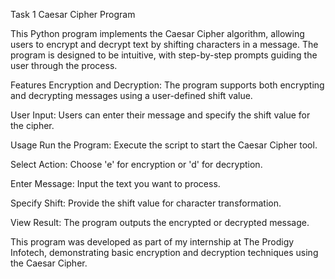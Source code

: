 Task 1
Caesar Cipher Program

This Python program implements the Caesar Cipher algorithm, allowing users to encrypt and decrypt text by shifting characters in a message. The program is designed to be intuitive, with step-by-step prompts guiding the user through the process.

Features
Encryption and Decryption: The program supports both encrypting and decrypting messages using a user-defined shift value.

User Input: Users can enter their message and specify the shift value for the cipher.

Usage
Run the Program: Execute the script to start the Caesar Cipher tool.

Select Action: Choose 'e' for encryption or 'd' for decryption.

Enter Message: Input the text you want to process.

Specify Shift: Provide the shift value for character transformation.

View Result: The program outputs the encrypted or decrypted message.

This program was developed as part of my internship at The Prodigy Infotech, demonstrating basic encryption and decryption techniques using the Caesar Cipher.